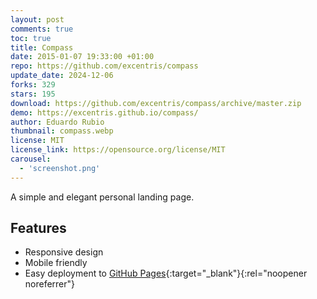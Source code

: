 ```yaml
---
layout: post
comments: true
toc: true
title: Compass
date: 2015-01-07 19:33:00 +01:00
repo: https://github.com/excentris/compass
update_date: 2024-12-06
forks: 329
stars: 195
download: https://github.com/excentris/compass/archive/master.zip
demo: https://excentris.github.io/compass/
author: Eduardo Rubio
thumbnail: compass.webp
license: MIT
license_link: https://opensource.org/license/MIT
carousel:
  - 'screenshot.png'
---
```


A simple and elegant personal landing page.

## Features

* Responsive design
* Mobile friendly
* Easy deployment to [GitHub Pages](https://pages.github.com){:target="_blank"}{:rel="noopener noreferrer"}
